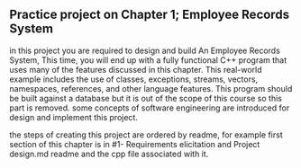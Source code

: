 ## Practice project on Chapter 1; Employee Records System

in this project you are required to design and build An Employee Records System, This time, you will end up with a fully functional C++ program that uses many of the features discussed in this chapter. This real-world example includes the use of classes, exceptions, streams, vectors, namespaces, references, and other language features. This program should be built against a database but it is out of the scope of this course so this part is removed. some concepts of software engineering are introduced for design and implement this project.

the steps of creating this project are ordered by readme, for example first section of this chapter is in #1- Requirements elicitation and Project design.md readme and the cpp file associated with it.